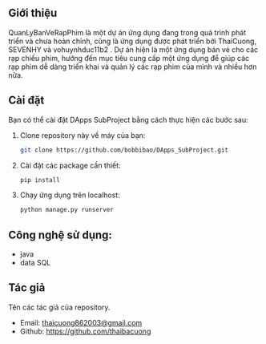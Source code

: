 ## Giới thiệu

QuanLyBanVeRapPhim là một dự án ứng dụng đang trong quá trình phát triển và chưa hoàn chỉnh, cũng là ứng dụng được phát triển bởi ThaiCuong, SEVENHY và vohuynhduc11b2 . Dự án hiện là một ứng dụng bán vé cho các rạp chiếu phim, hướng đến mục tiêu cung cấp một ứng dụng để giúp các rạp phim dễ dàng triển khai và quản lý các rạp phim của mình và nhiều hơn nữa.

## Cài đặt

Bạn có thể cài đặt DApps SubProject bằng cách thực hiện các bước sau:

1. Clone repository này về máy của bạn:

   ```bash
   git clone https://github.com/bobbibao/DApps_SubProject.git

2. Cài đặt các package cần thiết:

   ```bash
   pip install

3. Chạy ứng dụng trên localhost:

   ```bash
   python manage.py runserver


## Công nghệ sử dụng:

- java
- data SQL

## Tác giả

Tên các tác giả của repository.

- Email: thaicuong862003@gmail.com
- Github: https://github.com/thaibacuong
